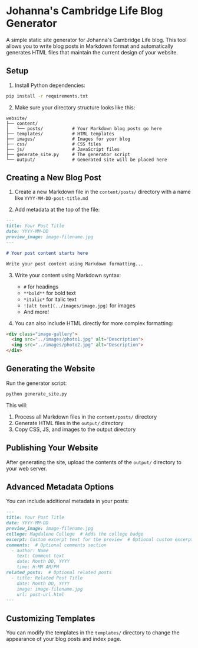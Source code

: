 # Johanna's Cambridge Life Blog Generator

A simple static site generator for Johanna's Cambridge Life blog. This tool allows you to write blog posts in Markdown format and automatically generates HTML files that maintain the current design of your website.

## Setup

1. Install Python dependencies:

```bash
pip install -r requirements.txt
```

2. Make sure your directory structure looks like this:

```
website/
├── content/
│   └── posts/           # Your Markdown blog posts go here
├── templates/           # HTML templates
├── images/              # Images for your blog
├── css/                 # CSS files
├── js/                  # JavaScript files
├── generate_site.py     # The generator script
└── output/              # Generated site will be placed here
```

## Creating a New Blog Post

1. Create a new Markdown file in the `content/posts/` directory with a name like `YYYY-MM-DD-post-title.md`

2. Add metadata at the top of the file:

```markdown
---
title: Your Post Title
date: YYYY-MM-DD
preview_image: image-filename.jpg
---

# Your post content starts here

Write your post content using Markdown formatting...
```

3. Write your content using Markdown syntax:
   - `#` for headings
   - `**bold**` for bold text
   - `*italic*` for italic text
   - `![alt text](../images/image.jpg)` for images
   - And more!

4. You can also include HTML directly for more complex formatting:

```markdown
<div class="image-gallery">
  <img src="../images/photo1.jpg" alt="Description">
  <img src="../images/photo2.jpg" alt="Description">
</div>
```

## Generating the Website

Run the generator script:

```bash
python generate_site.py
```

This will:
1. Process all Markdown files in the `content/posts/` directory
2. Generate HTML files in the `output/` directory
3. Copy CSS, JS, and images to the output directory

## Publishing Your Website

After generating the site, upload the contents of the `output/` directory to your web server.

## Advanced Metadata Options

You can include additional metadata in your posts:

```markdown
---
title: Your Post Title
date: YYYY-MM-DD
preview_image: image-filename.jpg
college: Magdalene College  # Adds the college badge
excerpt: Custom excerpt text for the preview  # Optional custom excerpt
comments:  # Optional comments section
  - author: Name
    text: Comment text
    date: Month DD, YYYY
    time: H:MM AM/PM
related_posts:  # Optional related posts
  - title: Related Post Title
    date: Month DD, YYYY
    image: image-filename.jpg
    url: post-url.html
---
```

## Customizing Templates

You can modify the templates in the `templates/` directory to change the appearance of your blog posts and index page.